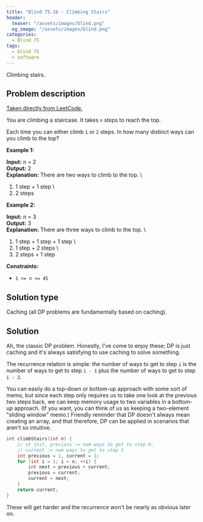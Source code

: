 ```yaml
---
title: "Blind 75.16 - Climbing Stairs"
header:
  teaser: "/assets/images/blind.png"
  og_image: "/assets/images/blind.png"
categories: 
  - Blind 75
tags:
  - blind 75
  - software
---
```


Climbing stairs.

## Problem description

[Taken directly from LeetCode.](https://leetcode.com/problems/climbing-stairs/)

You are climbing a staircase. It takes `n` steps to reach the top.

Each time you can either climb `1` or `2` steps. In how many distinct ways can you climb to the top?

**Example 1:**

**Input:** n = 2 \
**Output:** 2 \
**Explanation:** There are two ways to climb to the top. \
1. 1 step + 1 step \
2. 2 steps

**Example 2:**

**Input:** n = 3 \
**Output:** 3 \
**Explanation:** There are three ways to climb to the top. \
1. 1 step + 1 step + 1 step \
2. 1 step + 2 steps \
3. 2 steps + 1 step

**Constraints:**

*   `1 <= n <= 45`

## Solution type

Caching (all DP problems are fundamentally based on caching).

## Solution

Ah, the classic DP problem. Honestly, I've come to enjoy these; DP is just caching and it's always satisfying to use caching to solve something.

The recurrence relation is simple: the number of ways to get to step `i` is the number of ways to get to step `i - 1` plus the number of ways to get to step `i - 2`.

You can easily do a top-down or bottom-up approach with some sort of memo, but since each step only requires us to take one look at the previous two steps back, we can keep memory usage to two variables in a bottom-up approach. (If you want, you can think of us as keeping a two-element "sliding window" memo.) Friendly reminder that DP doesn't always mean creating an array, and that therefore, DP can be applied in scenarios that aren't so intuitive.

```c++
int climbStairs(int n) {
    // at init, previous := num ways to get to step 0,
    // current := num ways to get to step 1
    int previous = 1, current = 1;
    for (int i = 1; i < n; ++i) {
        int next = previous + current;
        previous = current;
        current = next;
    }
    return current;
}
```

These will get harder and the recurrence won't be nearly as obvious later on.
